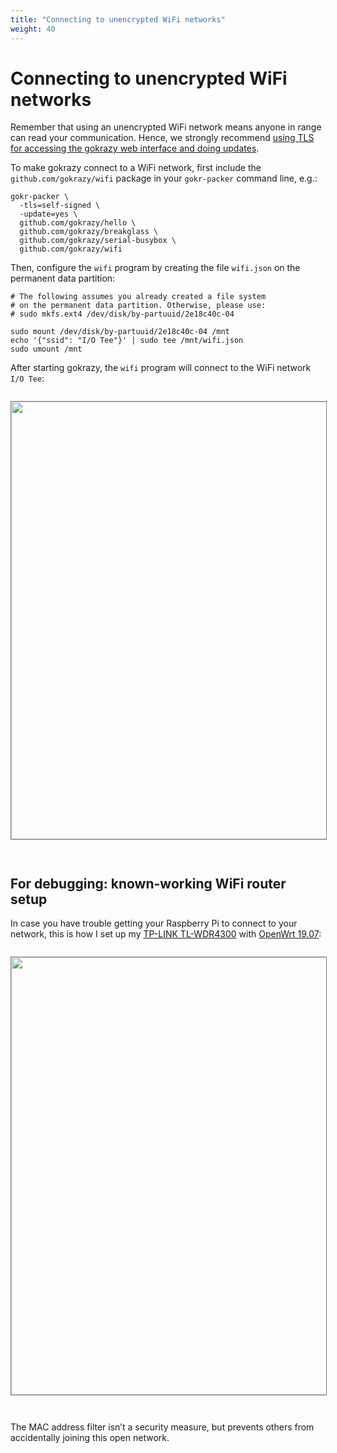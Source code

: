 ```yaml
---
title: "Connecting to unencrypted WiFi networks"
weight: 40
---
```


# Connecting to unencrypted WiFi networks

Remember that using an unencrypted WiFi network means anyone in range can read
your communication. Hence, we strongly recommend [using TLS for accessing the
gokrazy web interface and doing
updates](/userguide/tls-for-untrusted-networks/).

To make gokrazy connect to a WiFi network, first include the
`github.com/gokrazy/wifi` package in your `gokr-packer` command line, e.g.:

```shell
gokr-packer \
  -tls=self-signed \
  -update=yes \
  github.com/gokrazy/hello \
  github.com/gokrazy/breakglass \
  github.com/gokrazy/serial-busybox \
  github.com/gokrazy/wifi
```

Then, configure the `wifi` program by creating the file `wifi.json` on the
permanent data partition:

```shell
# The following assumes you already created a file system
# on the permanent data partition. Otherwise, please use:
# sudo mkfs.ext4 /dev/disk/by-partuuid/2e18c40c-04

sudo mount /dev/disk/by-partuuid/2e18c40c-04 /mnt
echo '{"ssid": "I/O Tee"}' | sudo tee /mnt/wifi.json
sudo umount /mnt
```

After starting gokrazy, the `wifi` program will connect to the WiFi network `I/O
Tee`:

<a href="/img/2020-05-27-gokrazy-wifi-unencrypted.jpg"><img src="/img/2020-05-27-gokrazy-wifi-unencrypted.thumb.jpg" srcset="/img/2020-05-27-gokrazy-wifi-unencrypted.thumb.2x.jpg 2x,/img/2020-05-27-gokrazy-wifi-unencrypted.thumb.3x.jpg 3x" width="700" style="border: 1px solid grey; margin-bottom: 2em; margin-top: 1em"></a>

## For debugging: known-working WiFi router setup

In case you have trouble getting your Raspberry Pi to connect to your network,
this is how I set up my [TP-LINK
TL-WDR4300](https://openwrt.org/toh/tp-link/tl-wdr4300) with [OpenWrt
19.07](https://openwrt.org/):

<a href="/img/iotee.jpg"><img src="/img/iotee.thumb.jpg" srcset="/img/iotee.thumb.2x.jpg 2x,/img/iotee.thumb.3x.jpg 3x" width="700" style="border: 1px solid grey; margin-bottom: 2em; margin-top: 1em"></a>

The MAC address filter isn’t a security measure, but prevents others from
accidentally joining this open network.
